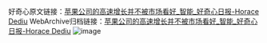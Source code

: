 好奇心原文链接：[苹果公司的高速增长并不被市场看好_智能_好奇心日报-Horace Dediu](https://www.qdaily.com/articles/6084.html)
WebArchive归档链接：[苹果公司的高速增长并不被市场看好_智能_好奇心日报-Horace Dediu](http://web.archive.org/web/20180123224555/http://www.qdaily.com:80/articles/6084.html)
![image](http://ww3.sinaimg.cn/large/007d5XDply1g3w9j2iawkj30u042b4qp)